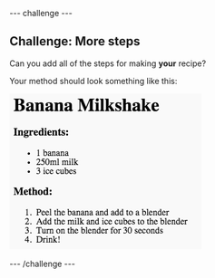 --- challenge ---
## Challenge: More steps
Can you add all of the steps for making __your__ recipe?

Your method should look something like this:

![screenshot](images/recipe-more-method.png)




--- /challenge ---